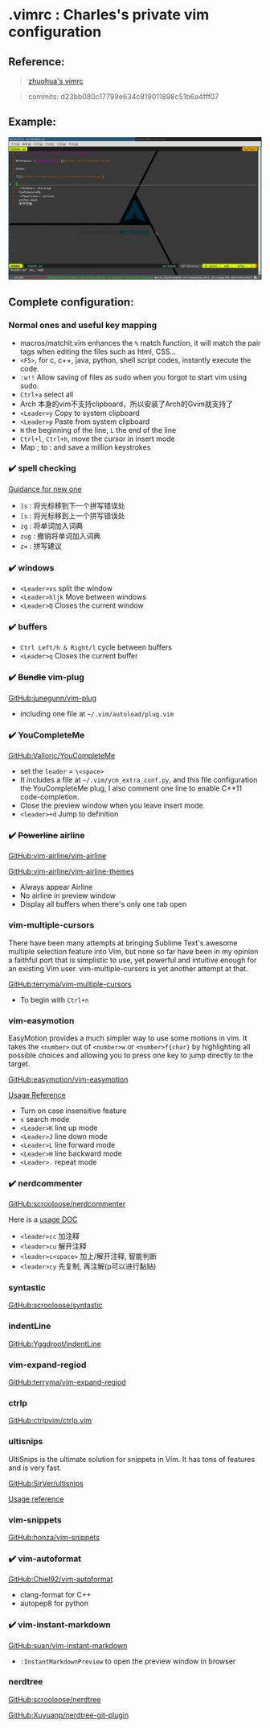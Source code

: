 # .vimrc : Charles's private vim configuration

## Reference:

> [zhuohua's vimrc](https://github.com/lizhuohua/vimrc)

> commits: d23bb080c17799e634c819011898c51b6a4fff07

## Example:

![](https://github.com/CharlesLiu7/vimrc/raw/master/show.png)


## Complete configuration:

### Normal ones and useful key mapping

- macros/matchit.vim enhances the `%` match function, it will match the pair tags when editing the files such as html, CSS...
- `<F5>`, for c, c++, java, python, shell script codes, instantly execute the code.
- `:w!!` Allow saving of files as sudo when you forgot to start vim using sudo.
- `Ctrl+a` select all
- Arch 本身的vim不支持clipboard，所以安装了Arch的Gvim就支持了
- `<Leader>y` Copy to system clipboard
- `<Leader>p` Paste from system clipboard
- `H` the beginning of the line, `L` the end of the line
- `Ctrl+l`, `Ctrl+h`, move the cursor in insert mode
- Map ; to : and save a million keystrokes

### :heavy_check_mark: spell checking

[Guidance for new one](http://blog.leanote.com/post/mybaby101@126.com/%E5%88%A9%E7%94%A8Vim%E7%9A%84%E6%8B%BC%E5%86%99%E6%A3%80%E6%9F%A5%E5%99%A8%EF%BC%8C%E6%9F%A5%E6%89%BE%E5%B9%B6%E6%9B%B4%E6%AD%A3%E6%8B%BC%E5%86%99%E9%94%99%E8%AF%AF)

- `]s` : 将光标移到下一个拼写错误处
- `[s` : 将光标移到上一个拼写错误处
- `zg` : 将单词加入词典
- `zug` : 撤销将单词加入词典
- `z=` : 拼写建议

### :heavy_check_mark: windows

- `<Leader>vs` split the window
- `<Leader>hljk` Move between windows
- `<Leader>Q` Closes the current window

### :heavy_check_mark: buffers

- `Ctrl Left/h & Right/l` cycle between buffers
- `<Leader>q` Closes the current buffer

### :heavy_check_mark: ~~Bundle~~ vim-plug

[GitHub:junegunn/vim-plug](https://github.com/junegunn/vim-plug)

- including one file at `~/.vim/autoload/plug.vim`

### :heavy_check_mark: YouCompleteMe

[GitHub:Valloric/YouCompleteMe](https://github.com/Valloric/YouCompleteMe)

- set the `leader` = `\<space>`
- It includes a file at `~/.vim/ycm_extra_conf.py`, and this file configuration the YouCompleteMe plug, I also comment one line to enable C++11 code-completion.
- Close the preview window when you leave insert mode
- `<leader>+d` Jump to definition

### :heavy_check_mark: ~~Powerline~~ airline

[GitHub:vim-airline/vim-airline](https://github.com/vim-airline/vim-airline)

[GitHub:vim-airline/vim-airline-themes](https://github.com/vim-airline/vim-airline-themes)

- Always appear Airline
- No airline in preview window
- Display all buffers when there's only one tab open

### vim-multiple-cursors

There have been many attempts at bringing Sublime Text's awesome multiple selection feature into Vim, but none so far have been in my opinion a faithful port that is simplistic to use, yet powerful and intuitive enough for an existing Vim user. vim-multiple-cursors is yet another attempt at that.

[GitHub:terryma/vim-multiple-cursors](https://github.com/terryma/vim-multiple-cursors)

- To begin with `Ctrl+n`

### vim-easymotion

EasyMotion provides a much simpler way to use some motions in vim. It takes the `<number>` out of `<number>w` or `<number>f{char}` by highlighting all possible choices and allowing you to press one key to jump directly to the target.

[GitHub:easymotion/vim-easymotion](https://github.com/easymotion/vim-easymotion)

[Usage Reference](http://www.wklken.me/posts/2015/06/07/vim-plugin-easymotion.html)

- Turn on case insensitive feature
- `s` search mode
- `<Leader>K` line up mode
- `<Leader>J` line down mode
- `<Leader>L` line forward mode
- `<Leader>H` line backward mode
- `<Leader>.` repeat mode

### :heavy_check_mark: nerdcommenter

[GitHub:scrooloose/nerdcommenter](https://github.com/scrooloose/nerdcommenter)

Here is a [usage DOC](http://www.wklken.me/posts/2015/06/07/vim-plugin-nerdcommenter.html)

- `<leader>cc`   加注释
- `<leader>cu`   解开注释
- `<leader>c<space>`  加上/解开注释, 智能判断
- `<leader>cy`   先复制, 再注解(p可以进行黏贴)

### syntastic

[GitHub:scrooloose/syntastic](https://github.com/vim-syntastic/syntastic)

### indentLine

[GitHub:Yggdroot/indentLine](https://github.com/Yggdroot/indentLine)

### vim-expand-regiod

[GitHub:terryma/vim-expand-regiod](https://github.com/terryma/vim-expand-regiod)

### ctrlp

[GitHub:ctrlpvim/ctrlp.vim](https://github.com/ctrlp.vim)

### ultisnips

UltiSnips is the ultimate solution for snippets in Vim. It has tons of features and is very fast.

[GitHub:SirVer/ultisnips](https://github.com/SirVer/ultisnips)

[Usage reference](http://mednoter.com/UltiSnips.html)

### vim-snippets

[GitHub:honza/vim-snippets](https://github.com/honza/vim-snippets)

### :heavy_check_mark: vim-autoformat

[GitHub:Chiel92/vim-autoformat](https://github.com/Chiel92/vim-autoformat)

- clang-format for C++
- autopep8 for python

### :heavy_check_mark: vim-instant-markdown

[GitHub:suan/vim-instant-markdown](https://github.com/suan/vim-instant-markdown)

- `:InstantMarkdownPreview` to open the preview window in browser

### nerdtree

[GitHub:scrooloose/nerdtree](https://github.com/scrooloose/nerdtree)

[GitHub:Xuyuanp/nerdtree-git-plugin](https://github.com/Xuyuanp/nerdtree-git-plugin)
